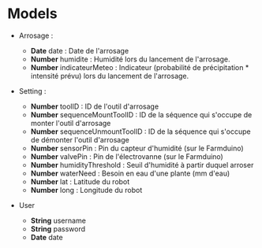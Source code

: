 
# Models

* Arrosage : 
	* **Date** date : Date de l'arrosage
	* **Number** humidite : Humidité lors du lancement de l'arrosage.
	* **Number** indicateurMeteo : Indicateur (probabilité de précipitation * intensité prévu) lors du lancement de l'arrosage.

* Setting :
	* **Number** toolID : ID de l'outil d'arrosage
	* **Number** sequenceMountToolID : ID de la séquence qui s'occupe de monter l'outil d'arrosage
	* **Number** sequenceUnmountToolID : ID de la séquence qui s'occupe de démonter l'outil d'arrosage
	* **Number** sensorPin : Pin du capteur d'humidité (sur le Farmduino)
	* **Number** valvePin : Pin de l'électrovanne (sur le Farmduino)
	* **Number** humidityThreshold : Seuil d'humidité à partir duquel arroser
	* **Number** waterNeed : Besoin en eau d'une plante (mm d'eau)
	* **Number** lat : Latitude du robot
	* **Number** long : Longitude du robot

* User
	* **String** username
	* **String** password
	* **Date** date